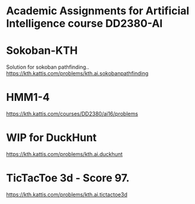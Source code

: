 # Academic Assignments for Artificial Intelligence course DD2380-AI

# Sokoban-KTH
Solution for sokoban pathfinding..
https://kth.kattis.com/problems/kth.ai.sokobanpathfinding
# HMM1-4
https://kth.kattis.com/courses/DD2380/ai16/problems
# WIP for DuckHunt
https://kth.kattis.com/problems/kth.ai.duckhunt
# TicTacToe 3d - Score 97.
https://kth.kattis.com/problems/kth.ai.tictactoe3d
